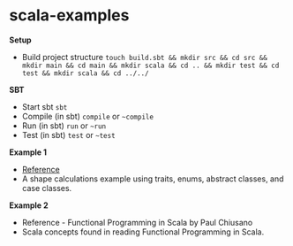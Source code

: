 # scala-examples

**Setup**

- Build project structure `touch build.sbt && mkdir src && cd src && mkdir main && cd main && mkdir scala && cd .. && mkdir test && cd test && mkdir scala && cd ../../`

**SBT**

- Start sbt `sbt`
- Compile (in sbt) `compile` or `~compile`
- Run (in sbt) `run` or `~run`
- Test (in sbt) `test` or `~test`

**Example 1**

- [Reference](https://www.scala-exercises.org/scala_tutorial)
- A shape calculations example using traits, enums, abstract classes, and case classes.

**Example 2**

- Reference - Functional Programming in Scala by Paul Chiusano
- Scala concepts found in reading Functional Programming in Scala.